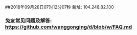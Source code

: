 ##2018年09月28日07时12分07秒 新址: 104.248.82.100
### 兔友常见问题及解答: https://github.com/wanggonging/d/blob/w/FAQ.md
